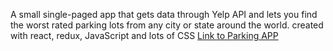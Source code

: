 
A small single-paged app that gets data through Yelp API and lets you find the worst rated parking lots from any city or state around the world.
created with react, redux, JavaScript and lots of CSS
[Link to Parking APP](https://dimitritriantafilo.github.io/parking/ "Parking APP")
